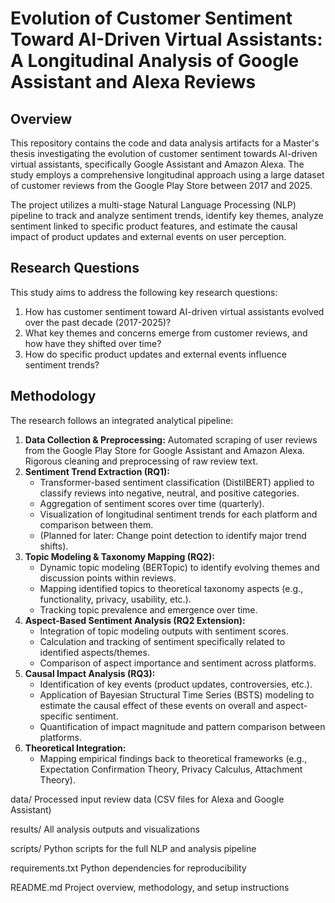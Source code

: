 # Evolution of Customer Sentiment Toward AI-Driven Virtual Assistants: A Longitudinal Analysis of Google Assistant and Alexa Reviews

## Overview

This repository contains the code and data analysis artifacts for a Master's thesis investigating the evolution of customer sentiment towards AI-driven virtual assistants, specifically Google Assistant and Amazon Alexa. The study employs a comprehensive longitudinal approach using a large dataset of customer reviews from the Google Play Store between 2017 and 2025.

The project utilizes a multi-stage Natural Language Processing (NLP) pipeline to track and analyze sentiment trends, identify key themes, analyze sentiment linked to specific product features, and estimate the causal impact of product updates and external events on user perception.

## Research Questions

This study aims to address the following key research questions:

1.  How has customer sentiment toward AI-driven virtual assistants evolved over the past decade (2017-2025)?
2.  What key themes and concerns emerge from customer reviews, and how have they shifted over time?
3.  How do specific product updates and external events influence sentiment trends?

## Methodology

The research follows an integrated analytical pipeline:

1.  **Data Collection & Preprocessing:** Automated scraping of user reviews from the Google Play Store for Google Assistant and Amazon Alexa. Rigorous cleaning and preprocessing of raw review text.
2.  **Sentiment Trend Extraction (RQ1):**
    * Transformer-based sentiment classification (DistilBERT) applied to classify reviews into negative, neutral, and positive categories.
    * Aggregation of sentiment scores over time (quarterly).
    * Visualization of longitudinal sentiment trends for each platform and comparison between them.
    * (Planned for later: Change point detection to identify major trend shifts).
3.  **Topic Modeling & Taxonomy Mapping (RQ2):**
    * Dynamic topic modeling (BERTopic) to identify evolving themes and discussion points within reviews.
    * Mapping identified topics to theoretical taxonomy aspects (e.g., functionality, privacy, usability, etc.).
    * Tracking topic prevalence and emergence over time.
4.  **Aspect-Based Sentiment Analysis (RQ2 Extension):**
    * Integration of topic modeling outputs with sentiment scores.
    * Calculation and tracking of sentiment specifically related to identified aspects/themes.
    * Comparison of aspect importance and sentiment across platforms.
5.  **Causal Impact Analysis (RQ3):**
    * Identification of key events (product updates, controversies, etc.).
    * Application of Bayesian Structural Time Series (BSTS) modeling to estimate the causal effect of these events on overall and aspect-specific sentiment.
    * Quantification of impact magnitude and pattern comparison between platforms.
6.  **Theoretical Integration:**
    * Mapping empirical findings back to theoretical frameworks (e.g., Expectation Confirmation Theory, Privacy Calculus, Attachment Theory).


data/
Processed input review data (CSV files for Alexa and Google Assistant)

results/
All analysis outputs and visualizations


scripts/
Python scripts for the full NLP and analysis pipeline

requirements.txt
Python dependencies for reproducibility

README.md
Project overview, methodology, and setup instructions

